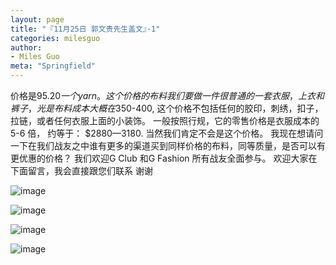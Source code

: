 ```yaml
---
layout: page
title: "『11月25日 郭文贵先生盖文』·1"
categories: milesguo
author:
- Miles Guo
meta: "Springfield"
---
```


价格是$95.20 一个yarn 。 这个价格的布料我们要做一件很普通的一套衣服，上衣和裤子，光是布料成本大概在$350-400, 这个价格不包括任何的胶印，刺绣，扣子，拉链，或者任何衣服上面的小装饰。 一般按照行规，它的零售价格是衣服成本的5-6 倍， 约等于： $2880—3180. 当然我们肯定不会是这个价格。 我现在想请问一下在我们战友之中谁有更多的渠道买到同样价格的布料，同等质量，是否可以有更优惠的价格？ 我们欢迎G Club 和G Fashion 所有战友全面参与。 欢迎大家在下面留言，我会直接跟您们联系 谢谢

![image](../../../../image/milesguo/2020_11_25_Miles_Guo_Getter_1_1.jpeg)

![image](../../../../image/milesguo/2020_11_25_Miles_Guo_Getter_1_2.jpeg)

![image](../../../../image/milesguo/2020_11_25_Miles_Guo_Getter_1_3.jpeg)

![image](../../../../image/milesguo/2020_11_25_Miles_Guo_Getter_1_4.jpeg)
